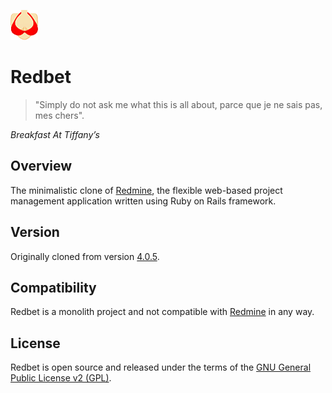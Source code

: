 ![image](./public/favicon.png)

# Redbet

>"Simply do not ask me what this is all about, 
>parce que je ne sais pas, mes chers".

_Breakfast At Tiffany’s_

## Overview
The minimalistic clone of [Redmine](http://redmine.org/), the flexible web-based project management application written using Ruby on Rails framework.

## Version
Originally cloned from version [4.0.5](https://github.com/redmine/redmine/tree/4.0.5). 

## Compatibility
Redbet is a monolith project and not compatible with [Redmine](https://github.com/redmine/redmine) in any way.

## License
Redbet is open source and released under the terms of the [GNU General Public License v2 (GPL)](http://www.gnu.org/licenses/old-licenses/gpl-2.0.html).
